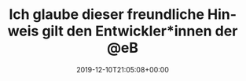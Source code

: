 ---
retweeted: false
source: <a href="http://www.samruston.co.uk" rel="nofollow">Flamingo for Android</a>
entities:
  user_mentions:
  - name: eBay Deutschland
    screen_name: eBayDE
    indices:
    - '68'
    - '75'
    id_str: '15442374'
    id: '15442374'
  urls: []
  symbols: []
  media:
  - expanded_url: https://twitter.com/bascht/status/1204507364378005504/photo/1
    indices:
    - '138'
    - '161'
    url: https://t.co/w09Jm1r9fA
    media_url: http://pbs.twimg.com/media/ELdFEFbWwAMj4sp.jpg
    id_str: '1204507361823604739'
    id: '1204507361823604739'
    media_url_https: https://pbs.twimg.com/media/ELdFEFbWwAMj4sp.jpg
    sizes:
      small:
        w: '314'
        h: '680'
        resize: fit
      medium:
        w: '554'
        h: '1200'
        resize: fit
      large:
        w: '945'
        h: '2048'
        resize: fit
      thumb:
        w: '150'
        h: '150'
        resize: crop
    type: photo
    display_url: pic.twitter.com/w09Jm1r9fA
  hashtags: []
display_text_range:
- '0'
- '161'
favorite_count: '0'
id_str: '1204507364378005504'
truncated: false
retweet_count: '0'
id: '1204507364378005504'
possibly_sensitive: false
created_at: Tue Dec 10 21:05:08 +0000 2019
favorited: false
full_text: "Ich glaube dieser freundliche Hinweis gilt den Entwickler*innen der [@eBayDE](https://twitter.com/eBayDE)
  App, aber als freundlicher User leite ich das gerne weiter. \U0001F603"
lang: de
extended_entities:
  media:
  - expanded_url: https://twitter.com/bascht/status/1204507364378005504/photo/1
    indices:
    - '138'
    - '161'
    url: https://t.co/w09Jm1r9fA
    media_url: http://pbs.twimg.com/media/ELdFEFbWwAMj4sp.jpg
    id_str: '1204507361823604739'
    id: '1204507361823604739'
    media_url_https: https://pbs.twimg.com/media/ELdFEFbWwAMj4sp.jpg
    sizes:
      small:
        w: '314'
        h: '680'
        resize: fit
      medium:
        w: '554'
        h: '1200'
        resize: fit
      large:
        w: '945'
        h: '2048'
        resize: fit
      thumb:
        w: '150'
        h: '150'
        resize: crop
    type: photo
    display_url: pic.twitter.com/w09Jm1r9fA
tags:
- pesos/twitter
date: '2019-12-10T21:05:08+00:00'
src: https://twitter.com/bascht/status/1204507364378005504
original_url: https://twitter.com/bascht/status/1204507364378005504
type: twitter_tweet
media_url: https://img.bascht.com/twitter/pbs.twimg.com/media/ELdFEFbWwAMj4sp.jpg
text: "Ich glaube dieser freundliche Hinweis gilt den Entwickler*innen der [@eBayDE](https://twitter.com/eBayDE)
  App, aber als freundlicher User leite ich das gerne weiter. \U0001F603"
title: Ich glaube dieser freundliche Hinweis gilt den Entwickler*innen der @eB

---